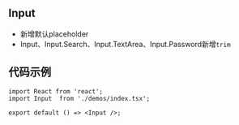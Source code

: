 ## Input

- 新增默认placeholder
- Input、Input.Search、Input.TextArea、Input.Password新增`trim`

## 代码示例

```tsx
import React from 'react';
import Input  from './demos/index.tsx';

export default () => <Input />;
```
<API id='Input' ></API>